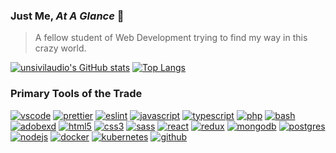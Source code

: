 ### Just Me, _At A Glance_ 👋

> A fellow student of Web Development trying to find my way in this crazy world.

[![unsivilaudio's GitHub stats](https://github-readme-stats.vercel.app/api?username=unsivilaudio&show_icons=true&count_private=true&theme=dracula&hide_border=true)](https://github.com/anuraghazra/github-readme-stats)
[![Top Langs](https://github-readme-stats.vercel.app/api/top-langs/?username=unsivilaudio&layout=compact&count_private=true&theme=dracula&hide_border=true)](https://github.com/anuraghazra/github-readme-stats)

### Primary Tools of the Trade

[![vscode](https://img.shields.io/badge/Editor-Visual%20Studio%20Code-informational?style=flat&logo=visualstudiocode&logoColor=white&color=3bddaf)](#)
[![prettier](https://img.shields.io/badge/Editor-Prettier-informational?style=flat&logo=prettier&logoColor=white&color=3bddaf)](#)
[![eslint](https://img.shields.io/badge/Editor-Eslint-informational?style=flat&logo=eslint&logoColor=white&color=3bddaf)](#)
[![javascript](https://img.shields.io/badge/Code-Javascript-informational?style=flat&logo=javascript&logoColor=white&color=3bddaf)](#)
[![typescript](https://img.shields.io/badge/Code-Typescript-informational?style=flat&logo=typescript&logoColor=white&color=3bddaf)](#)
[![php](https://img.shields.io/badge/Code-php-informational?style=flat&logo=php&logoColor=white&color=3bddaf)](#)
[![bash](https://img.shields.io/badge/Shell-bash-informational?style=flat&logo=gnu%20bash&logoColor=white&color=3bddaf)](#)
[![adobexd](https://img.shields.io/badge/Design-Adobe%20XD-informational?style=flat&logo=adobe%20xd&logoColor=white&color=3bddaf)](#)
[![html5](https://img.shields.io/badge/Code-HTML-informational?style=flat&logo=html5&logoColor=white&color=3bddaf)](#)
[![css3](https://img.shields.io/badge/Code-CSS-informational?style=flat&logo=css3&logoColor=white&color=3bddaf)](#)
[![sass](https://img.shields.io/badge/Code-SASS-informational?style=flat&logo=sass&logoColor=white&color=3bddaf)](#)
[![react](https://img.shields.io/badge/Tools-React%20v18-informational?style=flat&logo=react&logoColor=white&color=3bddaf)](#)
[![redux](https://img.shields.io/badge/Tools-Redux-informational?style=flat&logo=redux&logoColor=white&color=3bddaf)](#)
[![mongodb](https://img.shields.io/badge/Tools-MongoDB-informational?style=flat&logo=mongodb&logoColor=white&color=3bddaf)](#)
[![postgres](https://img.shields.io/badge/Tools-Postgres-informational?style=flat&logo=postgresql&logoColor=white&color=3bddaf)](#)
[![nodejs](https://img.shields.io/badge/Tools-NodeJS-informational?style=flat&logo=node%2Ejs&logoColor=white&color=3bddaf)](#)
[![docker](https://img.shields.io/badge/Tools-Docker-informational?style=flat&logo=docker&logoColor=white&color=3bddaf)](#)
[![kubernetes](https://img.shields.io/badge/Tools-Kubernetes-informational?style=flat&logo=kubernetes&logoColor=white&color=3bddaf)](#)
[![github](https://img.shields.io/badge/Tools-Github-informational?style=flat&logo=github&logoColor=white&color=3bddaf)](#)

